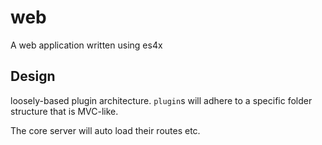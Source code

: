 # web
A web application written using es4x

## Design
loosely-based plugin architecture. `plugin`s will adhere to a specific folder structure that is MVC-like.

The core server will auto load their routes etc.
